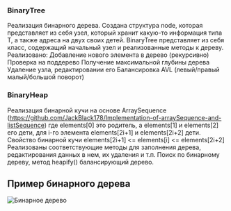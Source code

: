### BinaryTree
Реализация бинарного дерева.
Создана структура node, которая представляет из себя узел, который хранит какую-то информация типа T, а также адреса на двух своих детей.
BinaryTree представляет из себя класс, содержащий начальный узел и реализованные методы к дереву.
Реализовано: 
Добавление нового элемента в дерево (рекурсивно)
Проверка на поддерево
Получение максимальной глубины дерева
Удаление узла, редактировании его
Балансировка AVL (левый/правый малый/большой поворот)

### BinaryHeap
Реализация бинарной кучи на основе ArraySequence (https://github.com/JackBlack178/Implementation-of-arraySequence-and-listSequence)
где elements[0] это родитель, а elements[1] и elements[2] его дети, для i-го элемента elements[2i+1] и elements[2i+2] дети.
Свойство бинарной кучи elements[2i+1] <= elements[i] <= elements[2i+2]
Реализованы соответствующие методы для заполнения дерева, редактирования данных в нем, их удаления и т.п.
Поиск по бинарному дереву, метод heapify() балансирующий дерево.


## Пример бинарного дерева
![Бинарное дерево](https://user-images.githubusercontent.com/71118110/209866096-5bc4bf1b-fb2e-4429-8f59-800bb9da9959.png)
